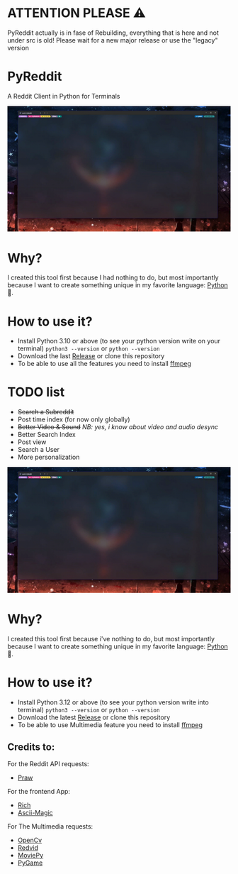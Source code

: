# ATTENTION PLEASE ⚠️
PyReddit actually is in fase of Rebuilding, everything that is here and not under src is old!
Please wait for a new major release or use the "legacy" version

# PyReddit

A Reddit Client in Python for Terminals

!["PyReddit Execution"](/media/PyReddit-1.gif "PyReddit Execution")

# Why?

I created this tool first because I had nothing to do, but most importantly
because I want to create something unique in my favorite language: [Python](https://python.org)🐍. 

# How to use it?

- Install Python 3.10 or above (to see your python version write on your terminal) 
    ```python3 --version``` or ```python --version```
- Download the last [Release](https://github.com/Fr3nkIsHere/PyReddit/releases) or clone this repository
- To be able to use all the features you need to install [ffmpeg](https://ffmpeg.org/)  

# TODO list

- <del>Search a Subreddit
- Post time index (for now only globally)
- <del>Better Video & Sound</del> _NB: yes, i know about video and audio desync_
- Better Search Index
- Post view
- Search a User
- More personalization


!["PyReddit Execution"](/media/PyReddit-1.gif "PyReddit Execution")

# Why?

I created this tool first because i've nothing to do, but most importantly
because I want to create something unique in my favorite language: [Python](https://python.org)🐍. 

# How to use it?

- Install Python 3.12 or above (to see your python version write into terminal) 
        ```python3 --version``` or ```python --version```
- Download the latest [Release](https://github.com/Fr3nkIsHere/PyReddit/releases) or clone this repository
- To be able to use Multimedia feature you need to install [ffmpeg](https://ffmpeg.org/)  

## Credits to:

For the Reddit API requests:
- [Praw](https://github.com/praw-dev/praw)

For the frontend App:
- [Rich](https://github.com/Textualize/rich)
- [Ascii-Magic](https://github.com/LeandroBarone/python-ascii_magic)

For The Multimedia requests:
- [OpenCv](https://github.com/opencv/opencv-python)
- [Redvid](https://github.com/elmoiv/redvid)
- [MoviePy](https://github.com/Zulko/moviepy)
- [PyGame](https://github.com/pygame/pygame)
